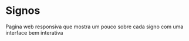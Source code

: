 # Signos
Pagina web responsiva  que mostra um pouco sobre cada signo com uma interface bem interativa 
